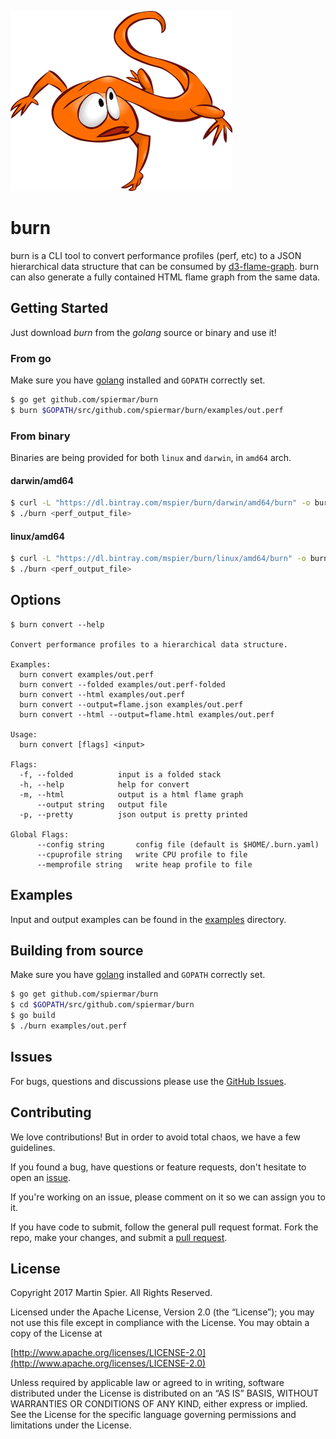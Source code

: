 ![burn](lizard.png)

# burn
burn is a CLI tool to convert performance profiles (perf, etc) to a JSON hierarchical data structure that can be consumed by [d3-flame-graph](https://github.com/spiermar/d3-flame-graph). burn can also generate a fully contained HTML flame graph from the same data.

## Getting Started

Just download _burn_ from the _golang_ source or binary and use it!

### From go

Make sure you have [golang](https://golang.org/) installed and `GOPATH` correctly set.

```bash
$ go get github.com/spiermar/burn
$ burn $GOPATH/src/github.com/spiermar/burn/examples/out.perf
```

### From binary

Binaries are being provided for both `linux` and `darwin`, in `amd64` arch.

#### darwin/amd64

```bash
$ curl -L "https://dl.bintray.com/mspier/burn/darwin/amd64/burn" -o burn
$ ./burn <perf_output_file>
```

#### linux/amd64

```bash
$ curl -L "https://dl.bintray.com/mspier/burn/linux/amd64/burn" -o burn
$ ./burn <perf_output_file>
```

## Options

```
$ burn convert --help

Convert performance profiles to a hierarchical data structure.

Examples:
  burn convert examples/out.perf
  burn convert --folded examples/out.perf-folded
  burn convert --html examples/out.perf
  burn convert --output=flame.json examples/out.perf
  burn convert --html --output=flame.html examples/out.perf

Usage:
  burn convert [flags] <input>

Flags:
  -f, --folded          input is a folded stack
  -h, --help            help for convert
  -m, --html            output is a html flame graph
      --output string   output file
  -p, --pretty          json output is pretty printed

Global Flags:
      --config string       config file (default is $HOME/.burn.yaml)
      --cpuprofile string   write CPU profile to file
      --memprofile string   write heap profile to file
```

## Examples

Input and output examples can be found in the [examples](/examples) directory.

## Building from source

Make sure you have [golang](https://golang.org/) installed and `GOPATH` correctly set.

```bash
$ go get github.com/spiermar/burn
$ cd $GOPATH/src/github.com/spiermar/burn
$ go build
$ ./burn examples/out.perf
```

## Issues

For bugs, questions and discussions please use the [GitHub Issues](https://github.com/spiermar/burn/issues).

## Contributing

We love contributions! But in order to avoid total chaos, we have a few guidelines.

If you found a bug, have questions or feature requests, don't hesitate to open an [issue](https://github.com/spiermar/burn/issues).

If you're working on an issue, please comment on it so we can assign you to it.

If you have code to submit, follow the general pull request format. Fork the repo, make your changes, and submit a [pull request](https://github.com/spiermar/burn/pulls).

## License

Copyright 2017 Martin Spier. All Rights Reserved.

Licensed under the Apache License, Version 2.0 (the “License”); you may not use this file except in compliance with the License. You may obtain a copy of the License at

[http://www.apache.org/licenses/LICENSE-2.0](http://www.apache.org/licenses/LICENSE-2.0)

Unless required by applicable law or agreed to in writing, software distributed under the License is distributed on an “AS IS” BASIS, WITHOUT WARRANTIES OR CONDITIONS OF ANY KIND, either express or implied. See the License for the specific language governing permissions and limitations under the License.